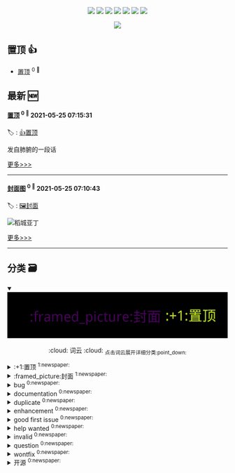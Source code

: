 

<p align='center'>
    <img src="https://badgen.net/badge/labels/12"/>
    <img src="https://badgen.net/github/issues/smileyby/ghiblog"/>
    <img src="https://badgen.net/badge/last-commit/2021-05-25 07:16:01"/>
    <img src="https://badgen.net/github/forks/smileyby/ghiblog"/>
    <img src="https://badgen.net/github/stars/smileyby/ghiblog"/>
    <img src="https://badgen.net/github/watchers/smileyby/ghiblog"/>
    <img src="https://badgen.net/github/release/smileyby/ghiblog"/>
</p>

<p align='center'>
    <a href="https://github.com/jwenjian/visitor-count-badge">
        <img src="https://visitor-badge.glitch.me/badge?page_id=jwenjian.ghiblog"/>
    </a>
</p>


## 置顶 :thumbsup: 
- [置顶](https://github.com/smileyby/ghiblog/issues/2)  <sup>0 :speech_balloon:</sup>  	 
## 最新 :new: 

#### [置顶](https://github.com/smileyby/ghiblog/issues/2) <sup>0 :speech_balloon:</sup> 	 2021-05-25 07:15:31

:label: : [:+1:置顶](https://github.com/smileyby/ghiblog/labels/%3A%2B1%3A%E7%BD%AE%E9%A1%B6)

发自肺腑的一段话

[更多>>>](https://github.com/smileyby/ghiblog/issues/2)

---


#### [封面图](https://github.com/smileyby/ghiblog/issues/1) <sup>0 :speech_balloon:</sup> 	 2021-05-25 07:10:43

:label: : [:framed_picture:封面](https://github.com/smileyby/ghiblog/labels/%3Aframed_picture%3A%E5%B0%81%E9%9D%A2)

![稻城亚丁](https://user-images.githubusercontent.com/16968442/119454599-49aa9b00-bd6b-11eb-8573-f6fcae939734.jpg)


[更多>>>](https://github.com/smileyby/ghiblog/issues/1)

---


## 分类  :card_file_box: 

<details open="open">
    <summary>
        <img src="assets/wordcloud.png" title="词云, 点击展开详细分类" alt="词云， 点击展开详细分类">
        <p align="center">:cloud: 词云 :cloud: <sub>点击词云展开详细分类:point_down: </sub></p>
    </summary>


<details>
<summary>:+1:置顶	<sup>1:newspaper:</sup></summary>

- [置顶](https://github.com/smileyby/ghiblog/issues/2)  <sup>0 :speech_balloon:</sup>  	 


</details>

<details>
<summary>:framed_picture:封面	<sup>1:newspaper:</sup></summary>

- [封面图](https://github.com/smileyby/ghiblog/issues/1)  <sup>0 :speech_balloon:</sup>  	 


</details>

<details>
<summary>bug	<sup>0:newspaper:</sup></summary>



</details>

<details>
<summary>documentation	<sup>0:newspaper:</sup></summary>



</details>

<details>
<summary>duplicate	<sup>0:newspaper:</sup></summary>



</details>

<details>
<summary>enhancement	<sup>0:newspaper:</sup></summary>



</details>

<details>
<summary>good first issue	<sup>0:newspaper:</sup></summary>



</details>

<details>
<summary>help wanted	<sup>0:newspaper:</sup></summary>



</details>

<details>
<summary>invalid	<sup>0:newspaper:</sup></summary>



</details>

<details>
<summary>question	<sup>0:newspaper:</sup></summary>



</details>

<details>
<summary>wontfix	<sup>0:newspaper:</sup></summary>



</details>

<details>
<summary>开源	<sup>0:newspaper:</sup></summary>



</details>


</details>    

